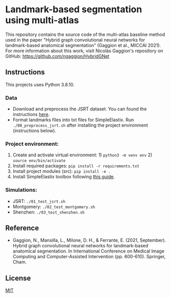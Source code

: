 # Landmark-based segmentation using multi-atlas
This repository contains the source code of the multi-atlas baseline method used in the paper "Hybrid graph convolutional neural networks for landmark-based anatomical segmentation" (Gaggion et al., MICCAI 2021). For more information about this work, visit Nicolás Gaggion's repository on GitHub: https://github.com/ngaggion/HybridGNet

## Instructions
This projects uses Python 3.8.10.

### Data
- Download and preprocess the JSRT dataset. You can found the instructions [here](https://github.com/ngaggion/HybridGNet/tree/main/Datasets).
- Format landmarks files into txt files for SimpleElastix. Run `./00_preprocess_jsrt.sh` after installing the project environment (instructions below).

### Project environment:
1. Create and activate virtual environment: 1) `python3 -m venv env` 2) `source env/bin/activate`
2. Install required packages: `pip install -r requirements.txt`
3. Install project modules (src): `pip install -e .`
4. Install SimpleElastix toolbox following [this guide](https://gist.github.com/vfmatzkin/0fcc79a61f9bafcc2113fd83a8900937).

### Simulations:
- JSRT: `./01_test_jsrt.sh`
- Montgomery: `./02_test_montgomery.sh`
- Shenzhen: `./03_test_shenzhen.sh`

## Reference
- Gaggion, N., Mansilla, L., Milone, D. H., & Ferrante, E. (2021, September). Hybrid graph convolutional neural networks for landmark-based anatomical segmentation. In International Conference on Medical Image Computing and Computer-Assisted Intervention (pp. 600-610). Springer, Cham.

## License
[MIT](https://choosealicense.com/licenses/mit/)

